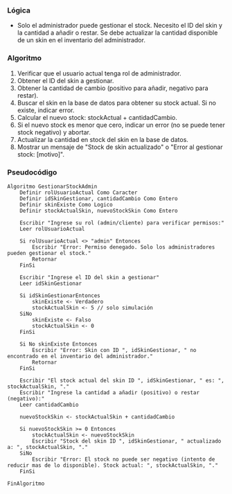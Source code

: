 ### Lógica

* Solo el administrador puede gestionar el stock. Necesito el ID del skin y la cantidad a añadir o restar. Se debe actualizar la cantidad disponible de un skin en el inventario del administrador.

### Algoritmo

1. Verificar que el usuario actual tenga rol de administrador.
2. Obtener el ID del skin a gestionar.
3. Obtener la cantidad de cambio (positivo para añadir, negativo para restar).
4. Buscar el skin en la base de datos para obtener su stock actual. Si no existe, indicar error.
5. Calcular el nuevo stock: stockActual + cantidadCambio.
6. Si el nuevo stock es menor que cero, indicar un error (no se puede tener stock negativo) y abortar.
7. Actualizar la cantidad en stock del skin en la base de datos.
8. Mostrar un mensaje de "Stock de skin actualizado" o "Error al gestionar stock: [motivo]".

### Pseudocódigo

```
Algoritmo GestionarStockAdmin
    Definir rolUsuarioActual Como Caracter
    Definir idSkinGestionar, cantidadCambio Como Entero
    Definir skinExiste Como Logico
    Definir stockActualSkin, nuevoStockSkin Como Entero

    Escribir "Ingrese su rol (admin/cliente) para verificar permisos:"
    Leer rolUsuarioActual

    Si rolUsuarioActual <> "admin" Entonces
        Escribir "Error: Permiso denegado. Solo los administradores pueden gestionar el stock."
        Retornar
    FinSi

    Escribir "Ingrese el ID del skin a gestionar"
    Leer idSkinGestionar

    Si idSkinGestionarEntonces
        skinExiste <- Verdadero
        stockActualSkin <- 5 // solo simulación
    SiNo
        skinExiste <- Falso
        stockActualSkin <- 0
    FinSi

    Si No skinExiste Entonces
        Escribir "Error: Skin con ID ", idSkinGestionar, " no encontrado en el inventario del administrador."
        Retornar
    FinSi

    Escribir "El stock actual del skin ID ", idSkinGestionar, " es: ", stockActualSkin, "."
    Escribir "Ingrese la cantidad a añadir (positivo) o restar (negativo):"
    Leer cantidadCambio

    nuevoStockSkin <- stockActualSkin + cantidadCambio

    Si nuevoStockSkin >= 0 Entonces
        stockActualSkin <- nuevoStockSkin
        Escribir "Stock del skin ID ", idSkinGestionar, " actualizado a: ", stockActualSkin, "."
    SiNo
        Escribir "Error: El stock no puede ser negativo (intento de reducir mas de lo disponible). Stock actual: ", stockActualSkin, "."
    FinSi

FinAlgoritmo
```